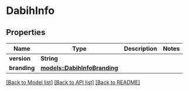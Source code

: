 # DabihInfo

## Properties

Name | Type | Description | Notes
------------ | ------------- | ------------- | -------------
**version** | **String** |  | 
**branding** | [**models::DabihInfoBranding**](DabihInfo_branding.md) |  | 

[[Back to Model list]](../README.md#documentation-for-models) [[Back to API list]](../README.md#documentation-for-api-endpoints) [[Back to README]](../README.md)


